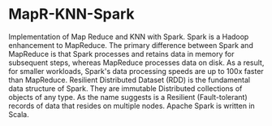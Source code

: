 # MapR-KNN-Spark
Implementation of Map Reduce and KNN with Spark.
Spark is a Hadoop enhancement to MapReduce. The primary difference between Spark and MapReduce is that Spark processes and retains data in memory for subsequent steps, whereas MapReduce processes data on disk. As a result, for smaller workloads, Spark's data processing speeds are up to 100x faster than MapReduce.
Resilient Distributed Dataset (RDD) is the fundamental data structure of Spark. They are immutable Distributed collections of objects of any type. As the name suggests is a Resilient (Fault-tolerant) records of data that resides on multiple nodes.
Apache Spark is written in Scala. 
